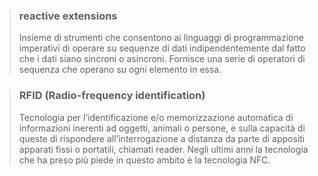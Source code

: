 >### reactive extensions
>Insieme di strumenti che consentono ai linguaggi di programmazione imperativi di operare su
sequenze di dati indipendentemente dal fatto che i dati siano sincroni o asincroni. Fornisce una
serie di operatori di sequenza che operano su ogni elemento in essa.

>### RFID (Radio-frequency identification)
>Tecnologia per l’identificazione e/o memorizzazione automatica di informazioni inerenti ad oggetti, animali o persone, e sulla capacità di queste di rispondere all’interrogazione a distanza da parte di appositi apparati fissi o portatili, chiamati reader. Negli ultimi anni la tecnologia che ha preso più piede in questo ambito è la tecnologia NFC.
